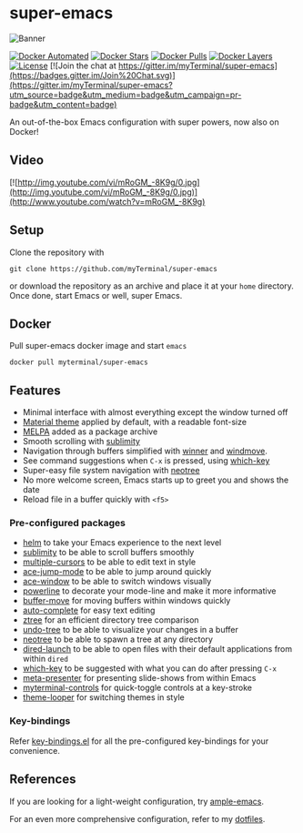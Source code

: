 # super-emacs

![Banner](images/banner.png)

[![Docker Automated](https://img.shields.io/docker/automated/myterminal/super-emacs.svg)](https://hub.docker.com/r/myterminal/super-emacs)
[![Docker Stars](https://img.shields.io/docker/stars/myterminal/super-emacs.svg)](https://hub.docker.com/r/myterminal/super-emacs)
[![Docker Pulls](https://img.shields.io/docker/pulls/myterminal/super-emacs.svg)](https://hub.docker.com/r/myterminal/super-emacs)
[![Docker Layers](https://images.microbadger.com/badges/image/myterminal/super-emacs.svg)](https://microbadger.com/images/myterminal/super-emacs)  
[![License](https://img.shields.io/badge/LICENSE-GPL%20v3.0-blue.svg)](https://www.gnu.org/licenses/gpl.html)
[![Join the chat at https://gitter.im/myTerminal/super-emacs](https://badges.gitter.im/Join%20Chat.svg)](https://gitter.im/myTerminal/super-emacs?utm_source=badge&utm_medium=badge&utm_campaign=pr-badge&utm_content=badge)

An out-of-the-box Emacs configuration with super powers, now also on Docker!

## Video

[![http://img.youtube.com/vi/mRoGM_-8K9g/0.jpg](http://img.youtube.com/vi/mRoGM_-8K9g/0.jpg)](http://www.youtube.com/watch?v=mRoGM_-8K9g)

## Setup

Clone the repository with

    git clone https://github.com/myTerminal/super-emacs

or download the repository as an archive and place it at your `home` directory. Once done, start Emacs or well, super Emacs.

## Docker

Pull super-emacs docker image and start `emacs`

    docker pull myterminal/super-emacs

## Features

- Minimal interface with almost everything except the window turned off
- [Material theme](https://github.com/cpaulik/emacs-material-theme) applied by default, with a readable font-size
- [MELPA](http://melpa.org) added as a package archive
- Smooth scrolling with [sublimity](https://github.com/zk-phi/sublimity)
- Navigation through buffers simplified with [winner](http://emacswiki.org/emacs/WinnerMode) and [windmove](http://emacswiki.org/emacs/WindMove).
- See command suggestions when `C-x` is pressed, using [which-key](https://github.com/justbur/emacs-which-key)
- Super-easy file system navigation with [neotree](https://github.com/jaypei/emacs-neotree)
- No more welcome screen, Emacs starts up to greet you and shows the date
- Reload file in a buffer quickly with `<f5>`

### Pre-configured packages

- [helm](https://github.com/emacs-helm/helm) to take your Emacs experience to the next level
- [sublimity](https://github.com/zk-phi/sublimity) to be able to scroll buffers smoothly
- [multiple-cursors](https://github.com/magnars/multiple-cursors.el) to be able to edit text in style
- [ace-jump-mode](https://github.com/winterTTr/ace-jump-mode) to be able to jump around quickly
- [ace-window](https://github.com/abo-abo/ace-window) to be able to switch windows visually
- [powerline](https://github.com/milkypostman/powerline) to decorate your mode-line and make it more informative
- [buffer-move](http://www.emacswiki.org/emacs/buffer-move.el) for moving buffers within windows quickly
- [auto-complete](https://github.com/auto-complete/auto-complete) for easy text editing
- [ztree](https://github.com/fourier/ztree) for an efficient directory tree comparison
- [undo-tree](https://github.com/emacsmirror/undo-tree) to be able to visualize your changes in a buffer
- [neotree](https://github.com/jaypei/emacs-neotree) to be able to spawn a tree at any directory
- [dired-launch](https://github.com/thomp/dired-launch) to be able to open files with their default applications from within `dired`
- [which-key](https://github.com/justbur/emacs-which-key) to be suggested with what you can do after pressing `C-x`
- [meta-presenter](https://github.com/myTerminal/meta-presenter) for presenting slide-shows from within Emacs
- [myterminal-controls](https://github.com/myTerminal/myterminal-controls) for quick-toggle controls at a key-stroke
- [theme-looper](https://github.com/myTerminal/theme-looper) for switching themes in style

### Key-bindings

Refer [key-bindings.el](.emacs.d/super-emacs/key-bindings.el) for all the pre-configured key-bindings for your convenience.

## References

If you are looking for a light-weight configuration, try [ample-emacs](https://github.com/myTerminal/ample-emacs).

For an even more comprehensive configuration, refer to my [dotfiles](https://github.com/myTerminal/dotfiles).
